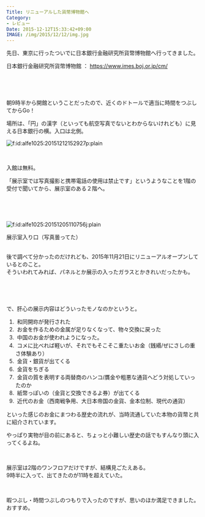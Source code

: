 ```yaml
---
Title: リニューアルした貨幣博物館へ
Category:
- レビュー
Date: 2015-12-12T15:33:42+09:00
IMAGE: /img/2015/12/12/img.jpg
---
```



先日、東京に行ったついでに日本銀行金融研究所貨幣博物館へ行ってきました。

日本銀行金融研究所貨幣博物館 ： <a href="https://www.imes.boj.or.jp/cm/">https://www.imes.boj.or.jp/cm/</a>

<img class="magnifiable" src="https://cdn-ak2.f.st-hatena.com/images/fotolife/a/alfe1025/20010319/20010319195330.jpg" alt="" />

<br /> 

朝9時半から開館ということだったので、近くのドトールで適当に時間をつぶしてからGo！

場所は、「円」の漢字（といっても航空写真でないとわからないけれども）に見える日本銀行の横。入口は北側。

<img class="hatena-fotolife" title="f:id:alfe1025:20151212152927p:plain" src="https://cdn-ak.f.st-hatena.com/images/fotolife/a/alfe1025/20151212/20151212152927.png" alt="f:id:alfe1025:20151212152927p:plain" />

 

入館は無料。

「展示室では写真撮影と携帯電話の使用は禁止です」というようなことを1階の受付で聞いてから、展示室のある２階へ。

 

 

<img class="hatena-fotolife" title="f:id:alfe1025:20151205110756j:plain" src="https://cdn-ak.f.st-hatena.com/images/fotolife/a/alfe1025/20151205/20151205110756.jpg" alt="f:id:alfe1025:20151205110756j:plain" />

展示室入り口（写真曇ってた）

<br />後で調べて分かったのだけれども、2015年11月21日にリニューアルオープンしているとのこと。<br />そういわれてみれば、パネルとか展示の入ったガラスとかきれいだったかも。

 

 

で、肝心の展示内容はどういったモノなのかというと。
<ol>
<li> 和同開珎が発行された</li>
<li><span style="line-height: 1.5;"> お金を作るための金属が足りなくなって、物々交換に戻った</span></li>
<li><span style="line-height: 1.5;"> 中国のお金が使われようになった。</span></li>
<li><span style="line-height: 1.5;"> コメに比べれば軽いが、それでもそこそこ重たいお金（銭緡/ぜにさしの重さ体験あり）</span></li>
<li><span style="line-height: 1.5;"> 金貨・銀貨が出てくる</span></li>
<li><span style="line-height: 1.5;"> 金貨をちぎる</span></li>
<li><span style="line-height: 1.5;"> 金貨の質を表明する両替商のハンコ/贋金や粗悪な通貨へどう対処していったのか</span></li>
<li><span style="line-height: 1.5;"> 紙幣っぽいの（金貨と交換できるよ券）が出てくる</span></li>
<li><span style="line-height: 1.5;"> 近代のお金（西南戦争用、大日本帝国の金貨、金本位制、現代の通貨）</span></li>
</ol>

といった感じのお金にまつわる歴史の流れが、当時流通していた本物の貨幣と共に紹介されています。

やっぱり実物が目の前にあると、ちょっと小難しい歴史の話でもすんなり頭に入ってくるよね。

 

展示室は2階のワンフロアだけですが、結構見ごたえある。<br />9時半に入って、出てきたのが11時を超えていた。

 

暇つぶし・時間つぶしのつもりで入ったのですが、思いのほか満足できました。<br />おすすめ。
